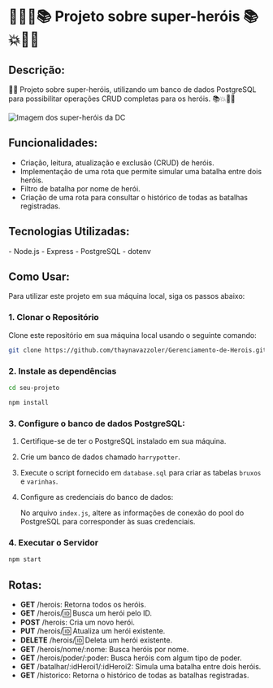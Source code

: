 <h1> 🦹‍♂️💥📚 Projeto sobre super-heróis 📚💥🦹‍♂️ </h1>

<h2> Descrição: </h2>

🦸‍♂️ Projeto sobre super-heróis, utilizando um banco de dados PostgreSQL para possibilitar operações CRUD completas para os heróis. 📚💥🦹‍♂️

<img src="https://cdn.mos.cms.futurecdn.net/ubBczsyC5Fe9jHKcaKhwZY-1200-80.jpg" alt="Imagem dos super-heróis da DC">

<h2>Funcionalidades:</h2>

- Criação, leitura, atualização e exclusão (CRUD) de heróis.
- Implementação de uma rota que permite simular uma batalha entre dois heróis.
- Filtro de batalha por nome de herói.
- Criação de uma rota para consultar o histórico de todas as batalhas registradas.

<h2> Tecnologias Utilizadas: </h2>
- Node.js
- Express
- PostgreSQL
- dotenv

<h2> Como Usar: </h2>
Para utilizar este projeto em sua máquina local, siga os passos abaixo:

### 1. Clonar o Repositório

Clone este repositório em sua máquina local usando o seguinte comando:

```bash
git clone https://github.com/thaynavazzoler/Gerenciamento-de-Herois.git
 ```

### 2. Instale as dependências 
```bash
cd seu-projeto
 ```
 ```bash
npm install
 ```

### 3. Configure o banco de dados PostgreSQL:
1. Certifique-se de ter o PostgreSQL instalado em sua máquina.

2. Crie um banco de dados chamado `harrypotter`.

3. Execute o script fornecido em `database.sql` para criar as tabelas `bruxos` e `varinhas`.

4. Configure as credenciais do banco de dados:

    No arquivo `index.js`, altere as informações de conexão do pool do PostgreSQL para corresponder às suas credenciais.

### 4.  Executar o Servidor
```bash
npm start  
```

<h2> Rotas: </h2>

- **GET** /herois: Retorna todos os heróis.
- **GET** /herois/:id: Busca um herói pelo ID.
- **POST** /herois: Cria um novo herói.
- **PUT** /herois/:id: Atualiza um herói existente.
- **DELETE** /herois/:id: Deleta um herói existente.
- **GET** /herois/nome/:nome: Busca heróis por nome.
- **GET** /herois/poder/:poder: Busca heróis com algum tipo de poder.
- **GET** /batalhar/:idHeroi1/:idHeroi2: Simula uma batalha entre dois heróis.
- **GET** /historico: Retorna o histórico de todas as batalhas registradas.

